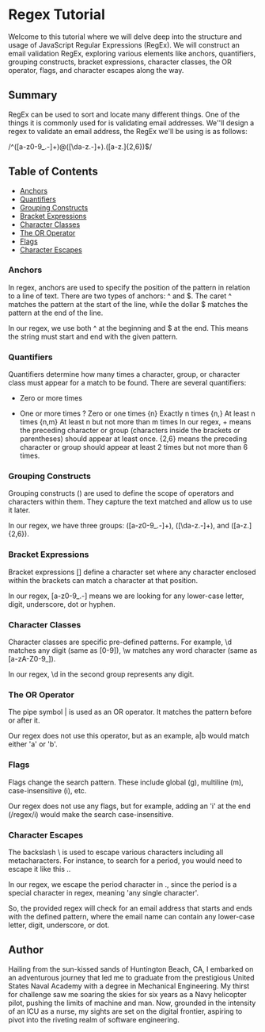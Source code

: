 # Regex Tutorial

Welcome to this tutorial where we will delve deep into the structure and usage of JavaScript Regular Expressions (RegEx). We will construct an email validation RegEx, exploring various elements like anchors, quantifiers, grouping constructs, bracket expressions, character classes, the OR operator, flags, and character escapes along the way.

## Summary

RegEx can be used to sort and locate many different things. One of the things it is commonly used for is validating email addresses. We''ll design a regex to validate an email address, the RegEx we'll be using is as follows:

/^([a-z0-9_\.-]+)@([\da-z\.-]+)\.([a-z\.]{2,6})$/


## Table of Contents

- [Anchors](#anchors)
- [Quantifiers](#quantifiers)
- [Grouping Constructs](#grouping-constructs)
- [Bracket Expressions](#bracket-expressions)
- [Character Classes](#character-classes)
- [The OR Operator](#the-or-operator)
- [Flags](#flags)
- [Character Escapes](#character-escapes)

### Anchors
In regex, anchors are used to specify the position of the pattern in relation to a line of text. There are two types of anchors: ^ and $. The caret ^ matches the pattern at the start of the line, while the dollar $ matches the pattern at the end of the line.

In our regex, we use both ^ at the beginning and $ at the end. This means the string must start and end with the given pattern.

### Quantifiers
Quantifiers determine how many times a character, group, or character class must appear for a match to be found. There are several quantifiers:

* Zero or more times
+ One or more times
? Zero or one times
{n} Exactly n times
{n,} At least n times
{n,m} At least n but not more than m times
In our regex, + means the preceding character or group (characters inside the brackets or parentheses) should appear at least once. {2,6} means the preceding character or group should appear at least 2 times but not more than 6 times.

### Grouping Constructs
Grouping constructs () are used to define the scope of operators and characters within them. They capture the text matched and allow us to use it later.

In our regex, we have three groups: ([a-z0-9_\.-]+), ([\da-z\.-]+), and ([a-z\.]{2,6}).

### Bracket Expressions
Bracket expressions [] define a character set where any character enclosed within the brackets can match a character at that position.

In our regex, [a-z0-9_\.-] means we are looking for any lower-case letter, digit, underscore, dot or hyphen.

### Character Classes
Character classes are specific pre-defined patterns. For example, \d matches any digit (same as [0-9]), \w matches any word character (same as [a-zA-Z0-9_]).

In our regex, \d in the second group represents any digit.

### The OR Operator
The pipe symbol | is used as an OR operator. It matches the pattern before or after it.

Our regex does not use this operator, but as an example, a|b would match either 'a' or 'b'.

### Flags
Flags change the search pattern. These include global (g), multiline (m), case-insensitive (i), etc.

Our regex does not use any flags, but for example, adding an 'i' at the end (/regex/i) would make the search case-insensitive.

### Character Escapes
The backslash \ is used to escape various characters including all metacharacters. For instance, to search for a period, you would need to escape it like this \..

In our regex, we escape the period character in \., since the period is a special character in regex, meaning 'any single character'.

So, the provided regex will check for an email address that starts and ends with the defined pattern, where the email name can contain any lower-case letter, digit, underscore, or dot.

## Author

Hailing from the sun-kissed sands of Huntington Beach, CA, I embarked on an adventurous journey that led me to graduate from the prestigious United States Naval Academy with a degree in Mechanical Engineering. My thirst for challenge saw me soaring the skies for six years as a Navy helicopter pilot, pushing the limits of machine and man. Now, grounded in the intensity of an ICU as a nurse, my sights are set on the digital frontier, aspiring to pivot into the riveting realm of software engineering.


